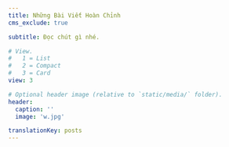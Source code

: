 ```yaml
---
title: Những Bài Viết Hoàn Chỉnh
cms_exclude: true

subtitle: Đọc chút gì nhé.

# View.
#   1 = List
#   2 = Compact
#   3 = Card
view: 3

# Optional header image (relative to `static/media/` folder).
header:
  caption: ''
  image: 'w.jpg'

translationKey: posts
---
```


